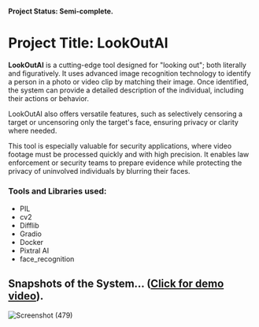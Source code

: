 #### Project Status: Semi-complete.

# Project Title: LookOutAI

**LookOutAI** is a cutting-edge tool designed for "looking out"; both literally and figuratively. It uses advanced image recognition technology to identify a person in a photo or video clip by matching their image. Once identified, the system can provide a detailed description of the individual, including their actions or behavior.   

LookOutAI also offers versatile features, such as selectively censoring a target or uncensoring only the target's face, ensuring privacy or clarity where needed.   

This tool is especially valuable for security applications, where video footage must be processed quickly and with high precision. It enables law enforcement or security teams to prepare evidence while protecting the privacy of uninvolved individuals by blurring their faces.   

### Tools and Libraries used:
* PIL
* cv2
* Difflib
* Gradio
* Docker
* Pixtral AI
* face_recognition

## Snapshots of the System... ([Click for demo video](https://www.youtube.com/watch?v=0Q683n8gmIc)).
![Screenshot (479)](https://github.com/user-attachments/assets/49fab016-f4b5-4e56-a023-851e401bd5b9)
